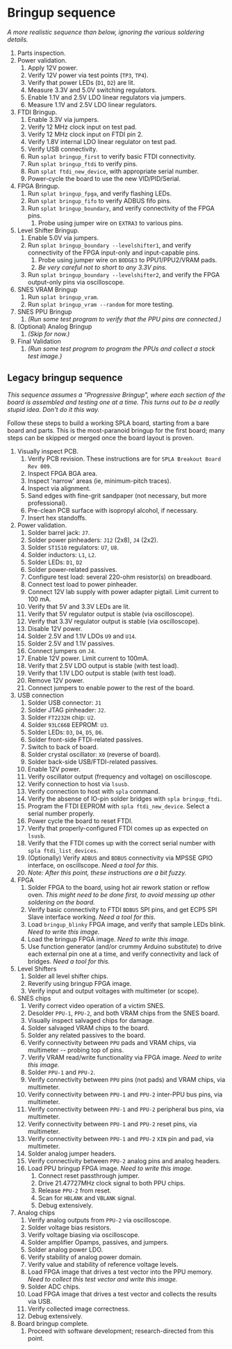 # Bringup sequence

_A more realistic sequence than below, ignoring the various soldering details._

1.  Parts inspection.
1.  Power validation.
    1.   Apply 12V power.
    1.   Verify 12V power via test points (`TP3`, `TP4`).
    1.   Verify that power LEDs (`D1`, `D2`) are lit.
    1.   Measure 3.3V and 5.0V switching regulators.
    1.   Enable 1.1V and 2.5V LDO linear regulators via jumpers.
    1.   Measure 1.1V and 2.5V LDO linear regulators.
1.  FTDI Bringup.
    1.   Enable 3.3V via jumpers.
    1.   Verify 12 MHz clock input on test pad.
    1.   Verify 12 MHz clock input on FTDI pin 2.
    1.   Verify 1.8V internal LDO linear regulator on test pad.
    1.   Verify USB connectivity.
    1.   Run `splat bringup_first` to verify basic FTDI connectivity.
    1.   Run `splat bringup_ftdi` to verify pins.
    1.   Run `splat ftdi_new_device`, with appropriate serial number.
    1.   Power-cycle the board to use the new VID/PID/Serial.
1.  FPGA Bringup.
    1.   Run `splat bringup_fpga`, and verify flashing LEDs.
    1.   Run `splat bringup_fifo` to verify ADBUS fifo pins.
    1.   Run `splat bringup_boundary`, and verify connectivity of the FPGA pins.
         1.  Probe using jumper wire on `EXTRA3` to various pins.
1.  Level Shifter Bringup.
    1.   Enable 5.0V via jumpers.
    1.   Run `splat bringup_boundary --levelshifter1`, and verify connectivity of the FPGA input-only and input-capable pins.
         1.  Probe using jumper wire on `BODGE3` to PPU1/PPU2/VRAM pads.
         1.  *Be very careful not to short to any 3.3V pins.*
    1.   Run `splat bringup_boundary --levelshifter2`, and verify the FPGA output-only pins via oscilloscope.
1.  SNES VRAM Bringup
    1.   Run `splat bringup_vram`.
    1.   Run `splat bringup_vram --random` for more testing.
1.  SNES PPU Bringup
    1.   _(Run some test program to verify that the PPU pins are connected.)_
1.  (Optional) Analog Bringup
    1.   _(Skip for now.)_
1.  Final Validation
    1.   _(Run some test program to program the PPUs and collect a stock test image.)_

## Legacy bringup sequence

_This sequence assumes a "Progressive Bringup", where each section of the board
is assembled and testing one at a time. This turns out to be a really stupid
idea. Don't do it this way._

Follow these steps to build a working SPLA board, starting from a bare board
and parts.  This is the most-paranoid bringup for the first board; many steps
can be skipped or merged once the board layout is proven.

1.  Visually inspect PCB.
    1.  Verify PCB revision.  These instructions are for `SPLA Breakout Board Rev 009`.
    1.  Inspect FPGA BGA area.
    1.  Inspect 'narrow' areas (ie, minimum-pitch traces).
    1.  Inspect via alignment.
    1.  Sand edges with fine-grit sandpaper (not necessary, but more professional).
    1.  Pre-clean PCB surface with isopropyl alcohol, if necessary.
    1.  Insert hex standoffs.
1.  Power validation.
    1.  Solder barrel jack: `J7`.
    1.  Solder power pinheaders: `J12` (2x8), `J4` (2x2).
    1.  Solder `ST1S10` regulators: `U7`, `U8`.
    1.  Solder inductors: `L1`, `L2`.
    1.  Solder LEDs: `D1`, `D2`
    1.  Solder power-related passives.
    1.  Configure test load: several 220-ohm resistor(s) on breadboard.
    1.  Connect test load to power pinheader.
    1.  Connect 12V lab supply with power adapter pigtail.  Limit current to 100 mA.
    1.  Verify that 5V and 3.3V LEDs are lit.
    1.  Verify that 5V regulator output is stable (via oscilloscope).
    1.  Verify that 3.3V regulator output is stable (via oscilloscope).
    1.  Disable 12V power.
    1.  Solder 2.5V and 1.1V LDOs `U9` and `U14`.
    1.  Solder 2.5V and 1.1V passives.
    1.  Connect jumpers on `J4`.
    1.  Enable 12V power.  Limit current to 100mA.
    1.  Verify that 2.5V LDO output is stable (with test load).
    1.  Verify that 1.1V LDO output is stable (with test load).
    1.  Remove 12V power.
    1.  Connect jumpers to enable power to the rest of the board.
1.  USB connection
    1.  Solder USB connector: `J1`
    1.  Solder JTAG pinheader: `J2`.
    1.  Solder `FT2232H` chip: `U2`.
    1.  Solder `93LC66B` EEPROM: `U3`.
    1.  Solder LEDs: `D3`, `D4`, `D5`, `D6`.
    1.  Solder front-side FTDI-related passives.
    1.  Switch to back of board.
    1.  Solder crystal oscillator: `X0` (reverse of board).
    1.  Solder back-side USB/FTDI-related passives.
    1.  Enable 12V power.
    1.  Verify oscillator output (frequency and voltage) on oscilloscope.
    1.  Verify connection to host via `lsusb`.
    1.  Verify connection to host with `spla` command.
    1.  Verify the absense of IO-pin solder bridges with `spla bringup_ftdi`.
    1.  Program the FTDI EEPROM with `spla ftdi_new_device`.  Select a serial number properly.
    1.  Power cycle the board to reset FTDI.
    1.  Verify that properly-configured FTDI comes up as expected on `lsusb`.
    1.  Verify that the FTDI comes up with the correct serial number with `spla ftdi_list_devices`.
    1.  (Optionally) Verify `ADBUS` and `BDBUS` connectivity via MPSSE GPIO interface, on oscillscope. *Need a tool for this.*
    1.  *Note: After this point, these instructions are a bit fuzzy.*
1.  FPGA
    1.  Solder FPGA to the board, using hot air rework station or reflow oven. *This might need to be done first, to avoid messing up other soldering on the board.*
    1.  Verify basic connectivity to FTDI `BDBUS` SPI pins, and get ECP5 SPI Slave interface working. *Need a tool for this.*
    1.  Load `bringup_blinky` FPGA image, and verify that sample LEDs blink. *Need to write this image.*
    1.  Load the bringup FPGA image. *Need to write this image.*
    1.  Use function generator (and/or crummy Arduino substitute) to drive each external pin one at a time, and verify connectivity and lack of bridges. *Need a tool for this.*
1.  Level Shifters
    1.  Solder all level shifter chips.
    1.  Reverify using bringup FPGA image.
    1.  Verify input and output voltages with multimeter (or scope).
1.  SNES chips
    1.  Verify correct video operation of a victim SNES.
    1.  Desolder `PPU-1`, `PPU-2`, and both VRAM chips from the SNES board.
    1.  Visually inspect salvaged chips for damage.
    1.  Solder salvaged VRAM chips to the board.
    1.  Solder any related passives to the board.
    1.  Verify connectivity between `PPU` pads and VRAM chips, via multimeter -- probing top of pins.
    1.  Verify VRAM read/write functionality via FPGA image. *Need to write this image.*
    1.  Solder `PPU-1` and `PPU-2`.
    1.  Verify connectivity between `PPU` pins (not pads) and VRAM chips, via multimeter.
    1.  Verify connectivity between `PPU-1` and `PPU-2` inter-PPU bus pins, via multimeter.
    1.  Verify connectivity between `PPU-1` and `PPU-2` peripheral bus pins, via multimeter.
    1.  Verify connectivity between `PPU-1` and `PPU-2` reset pins, via multimeter.
    1.  Verify connectivity between `PPU-1` and `PPU-2` `XIN` pin and pad, via multimeter.
    1.  Solder analog jumper headers.
    1.  Verify connectivity between `PPU-2` analog pins and analog headers.
    1.  Load PPU bringup FPGA image.  *Need to write this image.*
        1.  Connect reset passthrough jumper.
        1.  Drive 21.47727MHz clock signal to both PPU chips.
        1.  Release `PPU-2` from reset.
        1.  Scan for `HBLANK` and `VBLANK` signal.
        1.  Debug extensively.
1.  Analog chips
    1.  Verify analog outputs from `PPU-2` via oscilloscope.
    1.  Solder voltage bias resistors.
    1.  Verify voltage biasing via oscilloscope.
    1.  Solder amplifier Opamps, passives, and jumpers.
    1.  Solder analog power LDO.
    1.  Verify stability of analog power domain.
    1.  Verify value and stability of reference voltage levels.
    1.  Load FPGA image that drives a test vector into the PPU memory.  *Need to collect this test vector and write this image.*
    1.  Solder ADC chips.
    1.  Load FPGA image that drives a test vector and collects the results via USB.
    1.  Verify collected image correctness.
    1.  Debug extensively.
1.  Board bringup complete.
    1.  Proceed with software development; research-directed from this point.
